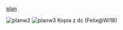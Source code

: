 [plan](https://cat.put.poznan.pl/sites/default/files/dydaktyka/d_INF_1st_5sem.pdf)

![planw2](https://chmura.student.put.poznan.pl/s/XXmMFPEhwBivGS0/download)
![planw3](https://chmura.student.put.poznan.pl/s/iKZUZoivsP2pcli/download)
Kopia z dc (Felix@WI18)


